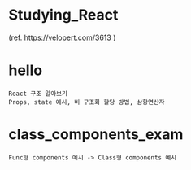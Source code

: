 # Studying_React
(ref. https://velopert.com/3613 )

# hello 

    React 구조 알아보기
    Props, state 예시, 비 구조화 할당 방법, 삼항연산자



# class_components_exam

    Func형 components 예시 -> Class형 components 예시
